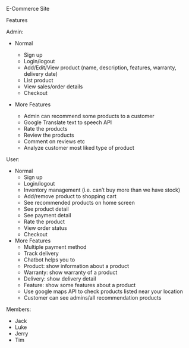 E-Commerce Site

Features

Admin:
- Normal
  - Sign up 
  - Login/logout
  - Add/Edit/View product (name, description, features, warranty, delivery date)
  - List product 
  - View sales/order details
  - Checkout 

- More Features
  - Admin can recommend some products to a customer
  - Google Translate text to speech API 
  - Rate the products
  - Review the products
  - Comment on reviews etc 
  - Analyze customer most liked type of product

User:
- Normal
  - Sign up 
  - Login/logout
  - Inventory management (i.e. can’t buy more than we have stock) 
  - Add/remove product to shopping cart 
  - See recommended products on home screen
  - See product detail
  - See payment detail
  - Rate the product
  - View order status
  - Checkout 
- More Features
  - Multiple payment method
  - Track delivery
  - Chatbot helps you to 
  - Product: show information about a product
  - Warranty: show warranty of a product
  - Delivery: show delivery detail
  - Feature: show some features about a product
  - Use google maps API to check products listed near your location 
  - Customer can see admins/all recommendation products


Members:
- Jack
- Luke
- Jerry
- Tim
